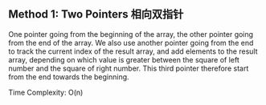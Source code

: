 
## Method 1: Two Pointers 相向双指针

One pointer going from the beginning of the array, the other pointer going from the end of the array. We also use another pointer going from the end to track the current index of the result array, and add elements to the result array, depending on which value is greater between the square of left number and the square of right number. This third pointer therefore start from the end towards the beginning.

Time Complexity: O(n)
